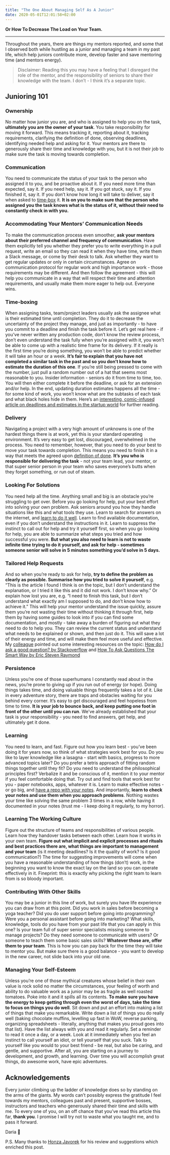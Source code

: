 ```yaml
---
title: "The One About Managing Self As A Junior"
date: 2020-05-01T12:01:58+02:00
---
```


**Or How To Decrease The Load on Your Team.**

---

Throughout the years, there are things my mentors reported, and some that I observed both while hustling as a junior and managing a team in my past life, which help juniors contribute more, develop faster and save mentoring time (and mentors energy).

> Disclaimer: Reading this you may have a feeling that I disregard the role of the mentor, and the responsibility of seniors to share their knowledge with the team. I don’t - I think it’s a separate topic.

## Junioring 101

### Ownership

No matter how junior you are, and who is assigned to help you on the task, **ultimately you are the owner of your task**. You take responsibility for moving it forward. This means tracking it, reporting about it, tracking requirements, clarifying the definition of done, observing deadlines, identifying needed help and asking for it. Your mentors are there to generously share their time and knowledge with you, but it is not their job to make sure the task is moving towards completion.

### Communication

You need to communicate the status of your task to the person who assigned it to you, and be proactive about it. If you need more time than expected, say it. If you need help, say it. If you got stuck, say it. If you finished it, say it. If you don’t know how long it will take to deliver, say it when asked to [time-box](https://www.lucidchart.com/blog/what-is-timeboxing) it. **It is on you to make sure that the person who assigned you the task knows what is the status of it, without their need to constantly check in with you.**

### Accommodating Your Mentors’ Communication Needs

To make the communication process even smoother, **ask your mentors about their preferred channel and frequency of communication**. Have them explicitly tell you whether they prefer you to write everything in a pull request, write an email so they can read it when they have time, write them a Slack message, or come by their desk to talk. Ask whether they want to get regular updates or only in certain circumstances. Agree on communication protocol for regular work and high importance work - those requirements may be different. And then follow the agreement - this will help you communicate in a way that will respect their time and attention requirements, and usually make them more eager to help out. Everyone wins.

### Time-boxing

When assigning tasks, team/project leaders usually ask the assignee what is their estimated time until completion. They do it to decrease the uncertainty of the project they manage, and just as importantly - to have you commit to a deadline and finish the task before it. Let’s get real here - if you’ve never written any production code, don’t know the review process, don’t even understand the task fully when you’re assigned with it, you won’t be able to come up with a realistic time frame for its delivery. If it really is the first time you’re doing something, you won’t be able to predict whether it will take an hour or a week. **It’s fair to explain that you have not completed a similar task in the past and so you don’t know how to estimate the duration of this one**. If you’re still being pressed to come with the number, just pull a random number out of a hat that seems most reasonable to you. Insider information - seniors do it from time to time, too. You will then either complete it before the deadline, or ask for an extension and/or help. In the end, updating duration estimates happens all the time - for some kind of work, you won’t know what are the subtasks of each task and what black holes hide in them. Here’s an [interesting, comic-infused article on deadlines and estimates in the startup world](https://marcgg.com/blog/2015/08/27/deadlines-estimates-software-startup/) for further reading.

### Delivery

Navigating a project with a very high amount of unknowns is one of the hardest things there is at work, yet this is your standard operating environment. It’s very easy to get lost, discouraged, overwhelmed in the process. You need to remember, however, that you need to do your best to move your task towards completion. This means you need to finish it in a way that meets the agreed upon [definition of done](https://apiumhub.com/tech-blog-barcelona/definition-of-done-examples-software-projects/).  **It’s you who is responsible for delivering the task** - not your team lead, your mentor, or that super senior person in your team who saves everyone’s butts when they forget something, or run out of steam.

### Looking For Solutions
You need help all the time. Anything small and big is an obstacle you’re struggling to get over. Before you go looking for help, put your best effort into solving your own problem. Ask seniors around you how they handle situations like this and what tools they use. Learn to search for answers on the internet, and [learn to do it well](https://www.lifehack.org/articles/technology/20-tips-use-google-search-efficiently.html). Learn to find available documentation, even if you don’t understand the instructions in it. Learn to suppress the instinct to call out for help and try it yourself first, so when you go looking for help, you are able to summarize what steps you tried and how successful you were. **But what you also need to learn is not to waste infinite time trying to do it yourself, and ask for help - sometimes someone senior will solve in 5 minutes something you’d solve in 5 days.**

### Tailored Help Requests

And so when you’re ready to ask for help, **try to define the problem as clearly as possible. Summarise how you tried to solve it yourself**, e.g. “This is the article I found I think is on the topic, but I don’t understand the explanation, or I tried it like this and it did not work. I don’t know why.” Or explain how lost you are, e.g. “I need to finish this task, but I don’t understand what exactly am I supposed to do, and don’t know how to achieve it.” This will help your mentor understand the issue quickly, assure them you’re not wasting their time without thinking it through first, help them by having some guides to look into if you can find some documentation, and mostly - take away a burden of figuring out what they need to do to help you. They can review the current status and understand what needs to be explained or shown, and then just do it. This will save a lot of their energy and time, and will make them feel more useful and effective. My [colleague](https://honzajavorek.cz/) pointed out some interesting resources on the topic: [How do I ask a good question? by Stackoverflow](https://stackoverflow.com/help/how-to-ask) and [How To Ask Questions The Smart Way by Eric Steven Raymond](http://www.catb.org/~esr/faqs/smart-questions.html)


### Persistence

Unless you’re one of those superhumans I constantly read about in the news, you’re prone to giving up if you run out of energy (or hope). Doing things takes time, and doing valuable things frequently takes a lot of it. Like in every adventure story, there are traps and obstacles waiting for you behind every corner. It’s easy to get discouraged and feel hopeless from time to time. **It is your job to bounce back, and keep putting one foot in front of the other until you can run**. We’ve already established that your task is your responsibility - you need to find answers, get help, and ultimately get it done.

### Learning

You need to learn, and fast. Figure out how you learn best - you’ve been doing it for years now, so think of what strategies work best for you. Do you like to layer knowledge like a lasagna - start with basics, progress to more advanced topics later? Do you prefer a tetris approach of fitting random things together until they fit? Do you need to understand the philosophical principles first? Verbalize it and be conscious of it, mention it to your mentor if you feel comfortable doing that.  Try out and find tools that work best for you - paper notebooks, apps, whatever it is. Learn to make effective notes - or go big, and [have a repo with your notes](https://github.com/jbranchaud/til). And importantly, **learn to check your notes and use them when you approach problems**. Nothing wastes your time like solving the same problem 3 times in a row, while having it documented in your notes (trust me - I keep doing it regularly, to my horror).

### Learning The Working Culture

Figure out the structure of teams and responsibilities of various people. Learn how they handover tasks between each other. Learn how it works in your own team. **Figure out what implicit and explicit processes and rituals and best practices there are, what things are important to management and your team** (is it meeting deadlines? Is it the quality of work? Is it good communication?) The time for suggesting improvements will come when you have a reasonable understanding of how things (don’t) work, in the beginning you want to know the exact lay on the land so you can operate effectively in it. Fineprint: this is exactly why picking the right team to learn from is so bloody important.

### Contributing With Other Skills

You may be a junior in this line of work, but surely you have life experience you can draw from at this point. Did you work in sales before becoming a yoga teacher? Did you do user support before going into programming? Were you a personal assistant before going into marketing? What skills, knowledge, tools do you have from your past life that you can apply in this one? Is your team full of super senior specialists missing someone to manage projects? Do they need someone to communicate with users? Or someone to teach them some basic sales skills? **Whatever those are, offer them to your team**. This is how you can pay back for the time they will take to mentor you. But make sure there is a good balance - you want to develop in the new career, not slide back into your old one.

### Managing Your Self-Esteem

Unless you’re one of those mythical creatures whose belief in their own value is rock solid no matter the circumstances, your feeling of worth and ability to do valuable work as a junior may be as fragile as well roasted tomatoes. Poke into it and it spills all its contents. **To make sure you have the energy to keep getting through even the worst of days, take the time to focus on things you do well**. Sit down and put an effort into making a list of things that make you remarkable. Write down a list of things you do really well (baking chocolate muffins, levelling up fast in WoW, reverse parking, organizing spreadsheets - literally, anything that makes you proud goes into that list). Have the list always with you and read it regularly. Set a reminder to read it once a day, or a week. Look at it immediately when you feel an instinct to call yourself an idiot, or tell yourself that you suck. Talk to yourself like you would to your best friend - be real, but also be caring, and gentle, and supportive. After all, you are starting on a journey to development, and growth, and learning. Over time you will accomplish great things, do awesome work, have epic adventures.

## Acknowledgements

Every junior climbing up the ladder of knowledge does so by standing on the arms of the giants. My words can’t possibly express the gratitude I feel towards my mentors, colleagues past and present, supportive bosses, instructors and teachers who generously shared their time and skills with me. To every one of you, on an off chance that you’ve read this article this far, **thank you**. I promise I will try not to waste what you taught me, and to pass it forward.

Daria :hibiscus:

P.S. Many thanks to [Honza Javorek](https://honzajavorek.cz/) for his review and suggestions which enriched this post.
